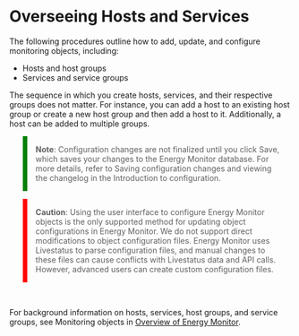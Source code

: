# Overseeing Hosts and Services

The following procedures outline how to add, update, and configure monitoring objects, including:

- Hosts and host groups
- Services and service groups

The sequence in which you create hosts, services, and their respective groups does not matter. For instance, you can add a host to an existing host group or create a new host group and then add a host to it. Additionally, a host can be added to multiple groups.

<blockquote style="border-left: 8px solid green; padding: 15px;"> <b>Note</b>: Configuration changes are not finalized until you click Save, which saves your changes to the Energy Monitor database. For more details, refer to Saving configuration changes and viewing the changelog in the Introduction to configuration.
</blockquote>

<blockquote style="border-left: 8px solid red; padding: 15px;"> <b>Caution</b>: Using the user interface to configure Energy Monitor objects is the only supported method for updating object configurations in Energy Monitor. We do not support direct modifications to object configuration files. Energy Monitor uses Livestatus to parse configuration files, and manual changes to these files can cause conflicts with Livestatus data and API calls. However, advanced users can create custom configuration files.</blockquote>
<br>

For background information on hosts, services, host groups, and service groups, see Monitoring objects in [Overview of Energy Monitor](../01-00-00-About/01-00-02-Overview.md).

